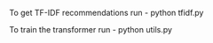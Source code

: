 To get TF-IDF recommendations run - python tfidf.py

To train the transformer run - python utils.py
